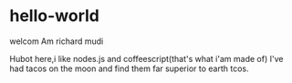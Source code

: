 # hello-world
welcom
Am richard mudi

Hubot here,i like nodes.js and coffeescript(that's what i'am made of)
 I've had tacos on the moon and find them far superior to earth tcos.
